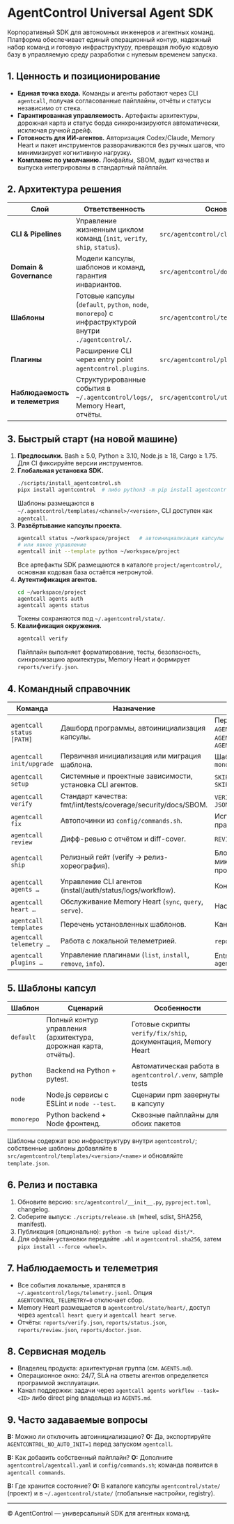 # AgentControl Universal Agent SDK

Корпоративный SDK для автономных инженеров и агентных команд. Платформа обеспечивает единый операционный контур, надежный набор команд и готовую инфраструктуру, превращая любую кодовую базу в управляемую среду разработки с нулевым временем запуска.

## 1. Ценность и позиционирование
- **Единая точка входа.** Команды и агенты работают через CLI `agentcall`, получая согласованные пайплайны, отчёты и статусы независимо от стека.
- **Гарантированная управляемость.** Артефакты архитектуры, дорожная карта и статус борда синхронизируются автоматически, исключая ручной дрейф.
- **Готовность для ИИ-агентов.** Авторизация Codex/Claude, Memory Heart и пакет инструментов разворачиваются без ручных шагов, что минимизирует когнитивную нагрузку.
- **Комплаенс по умолчанию.** Локфайлы, SBOM, аудит качества и выпуска интегрированы в стандартный пайплайн.

## 2. Архитектура решения
| Слой | Ответственность | Основные артефакты |
| --- | --- | --- |
| **CLI & Pipelines** | Управление жизненным циклом команд (`init`, `verify`, `ship`, `status`). | `src/agentcontrol/cli`, `src/agentcontrol/app` |
| **Domain & Governance** | Модели капсулы, шаблонов и команд, гарантия инвариантов. | `src/agentcontrol/domain`, `src/agentcontrol/ports` |
| **Шаблоны** | Готовые капсулы (`default`, `python`, `node`, `monorepo`) с инфраструктурой внутри `./agentcontrol/`. | `src/agentcontrol/templates/<version>/<template>` |
| **Плагины** | Расширение CLI через entry point `agentcontrol.plugins`. | `src/agentcontrol/plugins`, `examples/plugins/` |
| **Наблюдаемость и телеметрия** | Структурированные события в `~/.agentcontrol/logs/`, Memory Heart, отчёты. | `src/agentcontrol/utils/telemetry`, `reports/` |

## 3. Быстрый старт (на новой машине)
1. **Предпосылки.** Bash ≥ 5.0, Python ≥ 3.10, Node.js ≥ 18, Cargo ≥ 1.75. Для CI фиксируйте версии инструментов.
2. **Глобальная установка SDK.**
   ```bash
   ./scripts/install_agentcontrol.sh
   pipx install agentcontrol  # либо python3 -m pip install agentcontrol
   ```
   Шаблоны размещаются в `~/.agentcontrol/templates/<channel>/<version>`, CLI доступен как `agentcall`.
3. **Развёртывание капсулы проекта.**
   ```bash
   agentcall status ~/workspace/project   # автоинициализация капсулы default@stable
   # или явное управление
   agentcall init --template python ~/workspace/project
   ```
   Все артефакты SDK размещаются в каталоге `project/agentcontrol/`, основная кодовая база остаётся нетронутой.
4. **Аутентификация агентов.**
   ```bash
   cd ~/workspace/project
   agentcall agents auth
   agentcall agents status
   ```
   Токены сохраняются под `~/.agentcontrol/state/`.
5. **Квалификация окружения.**
   ```bash
   agentcall verify
   ```
   Пайплайн выполняет форматирование, тесты, безопасность, синхронизацию архитектуры, Memory Heart и формирует `reports/verify.json`.

## 4. Командный справочник
| Команда | Назначение | Параметры/заметки |
| --- | --- | --- |
| `agentcall status [PATH]` | Дашборд программы, автоинициализация капсулы. | Переменные `AGENTCONTROL_DEFAULT_TEMPLATE`, `AGENTCONTROL_DEFAULT_CHANNEL`, `AGENTCONTROL_NO_AUTO_INIT` |
| `agentcall init/upgrade` | Первичная инициализация или миграция шаблона. | Шаблоны `default`, `python`, `node`, `monorepo` |
| `agentcall setup` | Системные и проектные зависимости, установка CLI агентов. | `SKIP_AGENT_INSTALL`, `SKIP_HEART_SYNC` |
| `agentcall verify` | Стандарт качества: fmt/lint/tests/coverage/security/docs/SBOM. | `VERIFY_MODE`, `CHANGED_ONLY`, `JSON=1` |
| `agentcall fix` | Автопочинки из `config/commands.sh`. | Используйте после локальных правок |
| `agentcall review` | Дифф-ревью с отчётом и diff-cover. | `REVIEW_BASE_REF`, `REVIEW_SAVE` |
| `agentcall ship` | Релизный гейт (verify → релиз-хореография). | Блокирует при открытых микрозадачах или красных проверках |
| `agentcall agents …` | Управление CLI агентов (install/auth/status/logs/workflow). | Конфиг `config/agents.json` |
| `agentcall heart …` | Обслуживание Memory Heart (`sync`, `query`, `serve`). | Настройки в `config/heart.json` |
| `agentcall templates` | Перечень установленных шаблонов. | Каналы `stable`, `nightly` |
| `agentcall telemetry …` | Работа с локальной телеметрией. | `report`, `tail --limit`, `clear` |
| `agentcall plugins …` | Управление плагинами (`list`, `install`, `remove`, `info`). | Entry point `agentcontrol.plugins` |

## 5. Шаблоны капсул
| Шаблон | Сценарий | Особенности |
| --- | --- | --- |
| `default` | Полный контур управления (архитектура, дорожная карта, отчёты). | Готовые скрипты `verify/fix/ship`, документация, Memory Heart |
| `python` | Backend на Python + pytest. | Автоматическая работа в `agentcontrol/.venv`, sample tests |
| `node` | Node.js сервисы с ESLint и `node --test`. | Сценарии npm завернуты в капсулу |
| `monorepo` | Python backend + Node фронтенд. | Сквозные пайплайны для обоих пакетов |

Шаблоны содержат всю инфраструктуру внутри `agentcontrol/`; собственные шаблоны добавляйте в `src/agentcontrol/templates/<version>/<name>` и обновляйте `template.json`.

## 6. Релиз и поставка
1. Обновите версию: `src/agentcontrol/__init__.py`, `pyproject.toml`, changelog.
2. Соберите выпуск: `./scripts/release.sh` (wheel, sdist, SHA256, manifest).
3. Публикация (опционально): `python -m twine upload dist/*`.
4. Для офлайн-установки передайте `.whl` и `agentcontrol.sha256`, затем `pipx install --force <wheel>`.

## 7. Наблюдаемость и телеметрия
- Все события локальные, хранятся в `~/.agentcontrol/logs/telemetry.jsonl`. Опция `AGENTCONTROL_TELEMETRY=0` отключает сбор.
- Memory Heart размещается в `agentcontrol/state/heart/`, доступ через `agentcall heart query` и `agentcall heart serve`.
- Отчёты: `reports/verify.json`, `reports/status.json`, `reports/review.json`, `reports/doctor.json`.

## 8. Сервисная модель
- Владелец продукта: архитектурная группа (см. `AGENTS.md`).
- Операционное окно: 24/7, SLA на ответы агентов определяется программой эксплуатации.
- Канал поддержки: задачи через `agentcall agents workflow --task=<ID>` либо direct ping владельца из `AGENTS.md`.

## 9. Часто задаваемые вопросы
**В:** Можно ли отключить автоинициализацию?
**О:** Да, экспортируйте `AGENTCONTROL_NO_AUTO_INIT=1` перед запуском `agentcall`.

**В:** Как добавить собственный пайплайн?
**О:** Дополните `agentcontrol/agentcall.yaml` и `config/commands.sh`; команда появится в `agentcall commands`.

**В:** Где хранится состояние?
**О:** В каталоге капсулы `agentcontrol/state/` (проект) и в `~/.agentcontrol/state/` (глобальные настройки, registry).

---
© AgentControl — универсальный SDK для агентных команд.
